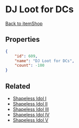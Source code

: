 # DJ Loot for DCs

<no description available>

[Back to itemShop](../item-shops.md)

## Properties

```json
{
    "id": 609,
    "name": "DJ Loot for DCs",
    "count": -100
}
```

## Related

- [Shapeless Idol I](../items/18474-shapeless-idol-i.md)
- [Shapeless Idol II](../items/18475-shapeless-idol-ii.md)
- [Shapeless Idol III](../items/18476-shapeless-idol-iii.md)
- [Shapeless Idol IV](../items/18477-shapeless-idol-iv.md)
- [Shapeless Idol V](../items/18478-shapeless-idol-v.md)

